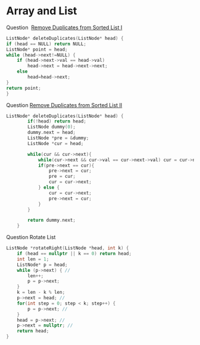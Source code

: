 # Array and List

Question  [Remove Duplicates from Sorted List I](https://leetcode.com/problems/remove-duplicates-from-sorted-list/)

```c++
ListNode* deleteDuplicates(ListNode* head) {
if (head == NULL) return NULL;
ListNode* point = head;
while (head->next!=NULL) {
	if (head->next->val == head->val) 
		head->next = head->next->next;
	else 
		head=head->next;
}
return point;
}
```

Question [Remove Duplicates from Sorted List II](https://leetcode.com/problems/remove-duplicates-from-sorted-list-ii)

```c++
ListNode* deleteDuplicates(ListNode* head) {
        if(!head) return head;
        ListNode dummy(0);
        dummy.next = head;
        ListNode *pre = &dummy;
        ListNode *cur = head;

        while(cur && cur->next){
            while(cur->next && cur->val == cur->next->val) cur = cur->next;
            if(pre->next == cur){
                pre->next = cur;
                pre = cur;
                cur = cur->next;
            } else {
                cur = cur->next;
                pre->next = cur;
            }
        }

        return dummy.next;
    }
```

Question Rotate List

```c++
ListNode *rotateRight(ListNode *head, int k) {
    if (head == nullptr || k == 0) return head;
    int len = 1;
    ListNode* p = head;
    while (p->next) { //
        len++;
        p = p->next;
    }
    k = len - k % len;
    p->next = head; //
    for(int step = 0; step < k; step++) {
    	p = p->next; //
    }
    head = p->next; //
    p->next = nullptr; //
    return head;
}
```


